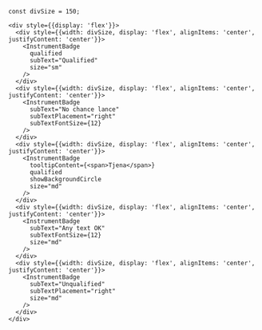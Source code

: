     const divSize = 150;

    <div style={{display: 'flex'}}>
      <div style={{width: divSize, display: 'flex', alignItems: 'center', justifyContent: 'center'}}>
        <InstrumentBadge
          qualified
          subText="Qualified"
          size="sm"
        />
      </div>
      <div style={{width: divSize, display: 'flex', alignItems: 'center', justifyContent: 'center'}}>
        <InstrumentBadge
          subText="No chance lance"
          subTextPlacement="right"
          subTextFontSize={12}
        />
      </div>
      <div style={{width: divSize, display: 'flex', alignItems: 'center', justifyContent: 'center'}}>
        <InstrumentBadge
          tooltipContent={<span>Tjena</span>}
          qualified
          showBackgroundCircle
          size="md"
        />
      </div>
      <div style={{width: divSize, display: 'flex', alignItems: 'center', justifyContent: 'center'}}>
        <InstrumentBadge
          subText="Any text OK"
          subTextFontSize={12}
          size="md"
        />
      </div>
      <div style={{width: divSize, display: 'flex', alignItems: 'center', justifyContent: 'center'}}>
        <InstrumentBadge
          subText="Unqualified"
          subTextPlacement="right"
          size="md"
        />
      </div>
    </div>

